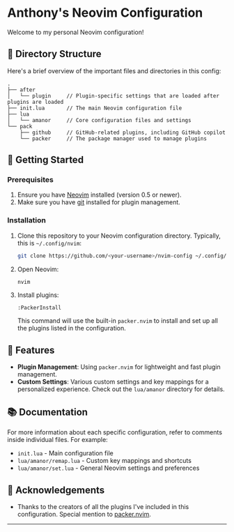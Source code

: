 # Anthony's Neovim Configuration

Welcome to my personal Neovim configuration!

## 🌲 Directory Structure

Here's a brief overview of the important files and directories in this config:

```
.
├── after
│   └── plugin     // Plugin-specific settings that are loaded after plugins are loaded
├── init.lua       // The main Neovim configuration file
├── lua
│   └── amanor     // Core configuration files and settings
└── pack
    ├── github     // GitHub-related plugins, including GitHub copilot
    └── packer     // The package manager used to manage plugins
```

## 🚀 Getting Started

### Prerequisites

1. Ensure you have [Neovim](https://neovim.io/) installed (version 0.5 or newer).
2. Make sure you have [git](https://git-scm.com/) installed for plugin management.

### Installation

1. Clone this repository to your Neovim configuration directory. Typically, this is `~/.config/nvim`:

   ```sh
   git clone https://github.com/<your-username>/nvim-config ~/.config/nvim
   ```

2. Open Neovim:

   ```sh
   nvim
   ```

3. Install plugins:

   ```vim
   :PackerInstall
   ```

   This command will use the built-in `packer.nvim` to install and set up all the plugins listed in the configuration.


## 📜 Features

- **Plugin Management**: Using `packer.nvim` for lightweight and fast plugin management.
- **Custom Settings**: Various custom settings and key mappings for a personalized experience. Check out the `lua/amanor` directory for details.

## 📚 Documentation

For more information about each specific configuration, refer to comments inside individual files. For example:

- `init.lua` - Main configuration file
- `lua/amanor/remap.lua` - Custom key mappings and shortcuts
- `lua/amanor/set.lua` - General Neovim settings and preferences

## 📣 Acknowledgements

- Thanks to the creators of all the plugins I've included in this configuration. Special mention to [packer.nvim](https://github.com/wbthomason/packer.nvim).
---
